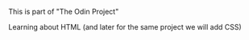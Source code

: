 This is part of "The Odin Project"

Learning about HTML (and later for the same project we will add CSS)
